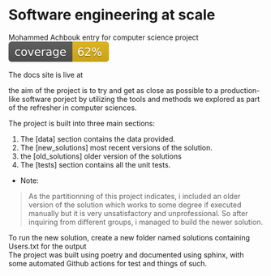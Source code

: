 # Software engineering at scale
Mohammed Achbouk entry for computer science project 
![coverage badge](./coverage.svg)

The docs site is live at 

the aim of the project is to try and get as close as possible to a production-like software porject by utilizing the tools and methods we explored as part of the refresher in computer sciences.

The project is built into three main sections:

1. The [data] section contains the data provided.
2. The [new_solutions] most recent versions of the solution.
3. the [old_solutions] older version of the solutions
4. The [tests] section contains all the unit tests.

- Note: 
 > As the partitionning of this project indicates, i included an older version of the solution which works to some degree if executed manually but it is very unsatisfactory and unprofessional. So after inquiring from different groups, i managed to build the newer solution.

To run the new solution, create a new folder named solutions containing Users.txt for the output  
The project was built using poetry and documented using sphinx, with some automated Github actions for test and things of such.
